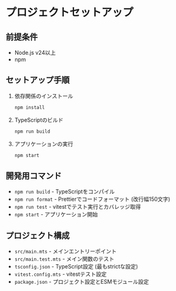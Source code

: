 # プロジェクトセットアップ

## 前提条件

- Node.js v24以上
- npm

## セットアップ手順

1. 依存関係のインストール

   ```bash
   npm install
   ```

2. TypeScriptのビルド

   ```bash
   npm run build
   ```

3. アプリケーションの実行
   ```bash
   npm start
   ```

## 開発用コマンド

- `npm run build` - TypeScriptをコンパイル
- `npm run format` - Prettierでコードフォーマット (改行幅150文字)
- `npm run test` - vitestでテスト実行とカバレッジ取得
- `npm start` - アプリケーション開始

## プロジェクト構成

- `src/main.mts` - メインエントリーポイント
- `src/main.test.mts` - メイン関数のテスト
- `tsconfig.json` - TypeScript設定 (最もstrictな設定)
- `vitest.config.mts` - vitestテスト設定
- `package.json` - プロジェクト設定とESMモジュール設定
